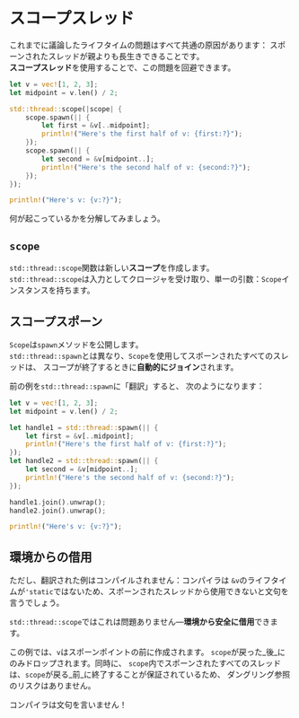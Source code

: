 # スコープスレッド

これまでに議論したライフタイムの問題はすべて共通の原因があります：
スポーンされたスレッドが親よりも長生きできることです。\
**スコープスレッド**を使用することで、この問題を回避できます。

```rust
let v = vec![1, 2, 3];
let midpoint = v.len() / 2;

std::thread::scope(|scope| {
    scope.spawn(|| {
        let first = &v[..midpoint];
        println!("Here's the first half of v: {first:?}");
    });
    scope.spawn(|| {
        let second = &v[midpoint..];
        println!("Here's the second half of v: {second:?}");
    });
});

println!("Here's v: {v:?}");
```

何が起こっているかを分解してみましょう。

## `scope`

`std::thread::scope`関数は新しい**スコープ**を作成します。\
`std::thread::scope`は入力としてクロージャを受け取り、単一の引数：`Scope`インスタンスを持ちます。

## スコープスポーン

`Scope`は`spawn`メソッドを公開します。\
`std::thread::spawn`とは異なり、`Scope`を使用してスポーンされたすべてのスレッドは、
スコープが終了するときに**自動的にジョイン**されます。

前の例を`std::thread::spawn`に「翻訳」すると、
次のようになります：

```rust
let v = vec![1, 2, 3];
let midpoint = v.len() / 2;

let handle1 = std::thread::spawn(|| {
    let first = &v[..midpoint];
    println!("Here's the first half of v: {first:?}");
});
let handle2 = std::thread::spawn(|| {
    let second = &v[midpoint..];
    println!("Here's the second half of v: {second:?}");
});

handle1.join().unwrap();
handle2.join().unwrap();

println!("Here's v: {v:?}");
```

## 環境からの借用

ただし、翻訳された例はコンパイルされません：コンパイラは
`&v`のライフタイムが`'static`ではないため、スポーンされたスレッドから使用できないと文句を言うでしょう。

`std::thread::scope`ではこれは問題ありません—**環境から安全に借用**できます。

この例では、`v`はスポーンポイントの前に作成されます。
`scope`が戻った_後_にのみドロップされます。同時に、
`scope`内でスポーンされたすべてのスレッドは、`scope`が戻る_前_に終了することが保証されているため、
ダングリング参照のリスクはありません。

コンパイラは文句を言いません！